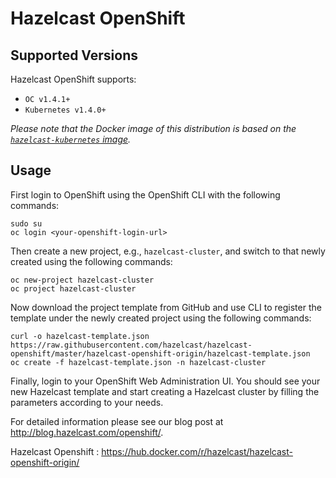 # Hazelcast OpenShift

## Supported Versions

Hazelcast OpenShift supports:
* `OC v1.4.1+`
* `Kubernetes v1.4.0+`

_Please note that the Docker image of this distribution is based on the
[`hazelcast-kubernetes` image](https://github.com/hazelcast/hazelcast-docker)._

## Usage

First login to OpenShift using the OpenShift CLI with the following commands:

```
sudo su
oc login <your-openshift-login-url>
```

Then create a new project, e.g., `hazelcast-cluster`, and switch to that newly created using the following commands:

```
oc new-project hazelcast-cluster
oc project hazelcast-cluster
```

Now download the project template from GitHub and use CLI to register the template under the newly created project using the following commands:

```
curl -o hazelcast-template.json https://raw.githubusercontent.com/hazelcast/hazelcast-openshift/master/hazelcast-openshift-origin/hazelcast-template.json
oc create -f hazelcast-template.json -n hazelcast-cluster
```

Finally, login to your OpenShift Web Administration UI. You should see your new Hazelcast template and start creating a Hazelcast cluster by filling the parameters according to your needs.

For detailed information please see our blog post at http://blog.hazelcast.com/openshift/.

Hazelcast Openshift : https://hub.docker.com/r/hazelcast/hazelcast-openshift-origin/
